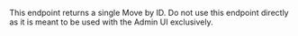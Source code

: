 This endpoint returns a single Move by ID. Do not use this endpoint directly as
it is meant to be used with the Admin UI exclusively.
